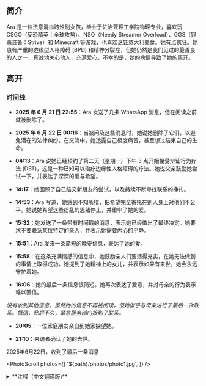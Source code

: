 ## 简介

Ara 是一位法意混血跨性别女孩，毕业于佐治亚理工学院物理专业，喜欢玩 CSGO（反恐精英：全球攻势）、NSO（Needy Streamer Overload）、GGS（罪恶装备：Strive）和 Minecraft 等游戏，也喜欢烹饪意大利美食。她有点疯狂。她患有严重的边缘型人格障碍 (BPD) 和精神分裂症，但她仍然是我们见过的最善良的人之一，真诚地关心他人，充满爱心。不幸的是，她的病情导致了她的离开。

## 离开

### 时间线

- **2025 年 6 月 21 日 22:55**：Ara 发送了几条 WhatsApp 消息，但在阅读之前就被删除了。

- **2025 年 6 月 22 日 00:16**：当被问及这些消息时，她说她删除了它们，以避免潜在的法律纠纷。在交流中，她透露自己极度痛苦，甚至想过结束自己的生命。

- **04:13**：Ara 说她已经预约了第二天（星期一）下午 3 点开始接受辩证行为疗法 (DBT)，这是一种已知可以治疗边缘性人格障碍的疗法。她说父亲鼓励她尝试一下，并表达了深深的爱与希望。

- **14:17**：她回顾了自己结交新朋友的尝试，以及持续不断寻找联系的挣扎。

- **14:53**：Ara 写道，她感到不知所措，把希望完全寄托在别人身上对他们不公平。她说她希望这些纷乱的思绪停止，并重申了她的爱。

- **15:32**：她发送了一条带有时间戳的消息，表示她已经做出了最终决定。她要求不要联系某位特定的亲人，并表示她需要内心的平静。

- **15:51**：Ara 发来一条简短的晚安信息，表达了她的爱。

- **15:58**：在这条充满情感的信息中，她鼓励亲人们要活得充实，在她无法做到的事情上取得成功。她提到了她精神上的女儿，并表示如果有来世，她会永远守护着她。

- **16:06**：她的最后一条信息很简短。她再次表达了爱意，并对母亲的行为表示难以置信。

*没有收到其他信息。虽然她的信息不再被阅读，但她似乎与母亲进行了最后一次联系。据信，此后不久，紧急服务部门接到了联系。*

- **20:05**：一位家庭朋友亲自到她家探望她。

- **21:10**：来访者确认了她的去世。

2025年6月22日，收到了最后一条消息

<PhotoScroll photos={[
'${path}/photos/photo1.jpg',
]} />

<details>
<summary>**注释（中文翻译版)**</summary>

> 我他妈不在乎你把我当成什么人
>
> 我实在无法再这样活下去
>
> 真的不行。各种想法一直在我脑子里翻腾，试过各种药，但没有任何疗法有效，以后也不会有用。
>
> 希望你尊重我的决定。我已经拿到了学位。这是我梦寐以求的一切，现在终于如愿以偿了。
我的脑子烂透了，除了学位什么都做不了。在这个显然即将走向崩溃的世界里，我已经达到了巅峰。
>
> 朋友们理所当然地疏远了我（我承认这一点），因为我总是被太多的负面情绪和沉重的负担所困扰。
>
> 但这不是重点。
>
> 一切终于结束了，真好，不用再为任何事感到压力，不用再妄想，不用再为那些跟踪狂操心，不用再为任何事情付出努力，不用再觉得自己是地球上该死的寄生虫。要么这样，要么我就成了企业的工资奴隶。
>
> 人性本恶，这一点越来越清晰了。操，我简直可以写一整本书来描述它。但我的星光已经黯淡，我再也无法清晰地思考了。是的，这些年来我尝试了所有可能的药物，但都无济于事。我刚刚完成了一件2019年开始的事情。
>
> 我可以用余生创作精神分裂艺术，或者割伤自己来感受真实（但你根本不了解现实解体意味着什么——我看过的那个该死的心理学家）。至少我的内心看起来很真实。试图摆脱我唯一的应对机制，却又用毫无作用的东西来代替它，这感觉很奇怪。
>
> 这都快变成精神分裂的胡言乱语了，不过我和所有我爱的人告别了。感谢妈妈一路以来的支持；感谢爸爸竭尽所能对抗我内心的恶魔（是的，我确实出现了幻觉）；感谢医生们努力为我找到合适的治疗方法；感谢佐治亚理工学院所有支持我的朋友们；感谢所有相信我、给予我所有机会的教授们；以及最重要的，感谢我挚爱的丈夫乔丹和我美丽的儿媳克里斯托，感谢你们一直陪伴着我。
>
> 一直如此。很抱歉让你们失望了。但真的没有别的办法了。我不想等着什么巫术疗法起作用，也不想再次被不由自主地投入其中，失去控制。所以，趁着我还能控制自己的时候，我爱你们所有人。感谢你们所做的一切。
>
> Ara

愿她的痛苦最终得以平息，愿她的记忆永远活在爱她的人心中。

此条目贡献者：
[Crystal](https://github.com/Crystaltrd)
[Mikka](https://github.com/cvyl)

